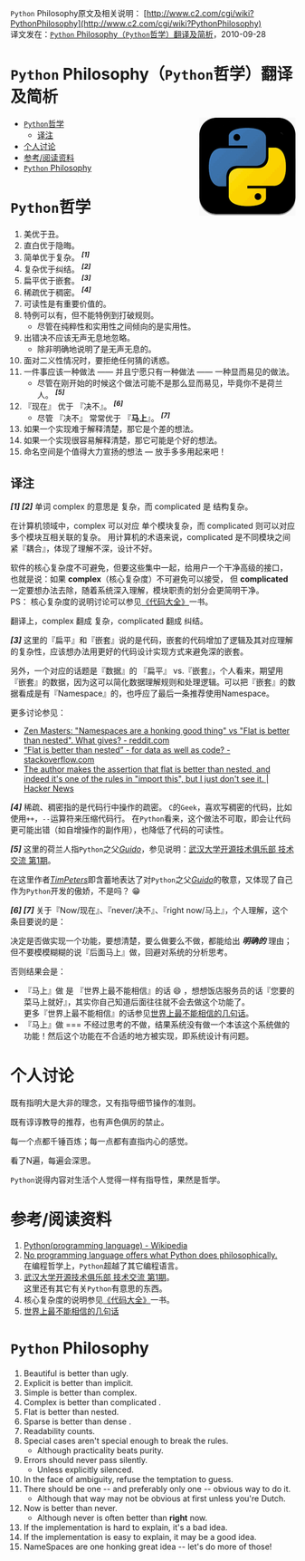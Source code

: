 `Python` Philosophy原文及相关说明： [http://www.c2.com/cgi/wiki?PythonPhilosophy](http://www.c2.com/cgi/wiki?PythonPhilosophy)    
译文发在：[`Python` Philosophy（`Python`哲学）翻译及简析](http://oldratlee.com/147/tech/python/python-philosophy.html)，2010-09-28

# `Python` Philosophy（`Python`哲学）翻译及简析

<img src="py-icon.png" align="right" >

<!-- START doctoc generated TOC please keep comment here to allow auto update -->
<!-- DON'T EDIT THIS SECTION, INSTEAD RE-RUN doctoc TO UPDATE -->


- [`Python`哲学](#python%E5%93%B2%E5%AD%A6)
    - [译注](#%E8%AF%91%E6%B3%A8)
- [个人讨论](#%E4%B8%AA%E4%BA%BA%E8%AE%A8%E8%AE%BA)
- [参考/阅读资料](#%E5%8F%82%E8%80%83%E9%98%85%E8%AF%BB%E8%B5%84%E6%96%99)
- [`Python` Philosophy](#python-philosophy)

<!-- END doctoc generated TOC please keep comment here to allow auto update -->

# `Python`哲学

1. 美优于丑。
1. 直白优于隐晦。
1. 简单优于复杂。 <sup>**_[1]_**</sup>
1. 复杂优于纠结。 <sup>**_[2]_**</sup>
1. 扁平优于嵌套。 <sup>**_[3]_**</sup>
1. 稀疏优于稠密。 <sup>**_[4]_**</sup>
1. 可读性是有重要价值的。
1. 特例可以有，但不能特例到打破规则。
    - 尽管在纯粹性和实用性之间倾向的是实用性。
1. 出错决不应该无声无息地忽略。
    - 除非明确地说明了是无声无息的。
1. 面对二义性情况时，要拒绝任何猜的诱惑。
1. 一件事应该一种做法 —— 并且宁愿只有一种做法 —— 一种显而易见的做法。
    - 尽管在刚开始的时候这个做法可能不是那么显而易见，毕竟你不是荷兰人。 <sup>**_[5]_**</sup>
1.  『现在』 优于 『决不』。 <sup>**_[6]_**</sup>
    - 尽管 『决不』 常常优于 『**马上**』。 <sup>**_[7]_**</sup>
1. 如果一个实现难于解释清楚，那它是个差的想法。
1. 如果一个实现很容易解释清楚，那它可能是个好的想法。
1. 命名空间是个值得大力宣扬的想法 — 放手多多用起来吧！

## 译注

**_[1] [2]_** 单词 complex 的意思是 复杂，而 complicated 是 结构复杂。

在计算机领域中，complex 可以对应 单个模块复杂，而 complicated 则可以对应 多个模块互相关联的复杂。
用计算机的术语来说，complicated 是不同模块之间紧『耦合』，体现了理解不深，设计不好。

软件的核心复杂度不可避免，但要这些集中一起，给用户一个干净高级的接口，
也就是说：如果 **complex**（核心复杂度）不可避免可以接受，
但 **complicated** 一定要想办法去除，随着系统深入理解，模块职责的划分会更简明干净。  
PS： 核心复杂度的说明讨论可以参见[《代码大全》](http://book.douban.com/subject/1477390/)一书。

翻译上，complex 翻成 复杂，complicated 翻成 纠结。

**_[3]_** 这里的『扁平』和『嵌套』说的是代码，嵌套的代码增加了逻辑及其对应理解的复杂性，应该想办法用更好的代码设计实现方式来避免深的嵌套。

另外，一个对应的话题是『数据』的 『扁平』 vs.『嵌套』，个人看来，期望用『嵌套』的数据，因为这可以简化数据理解规则和处理逻辑。可以把『嵌套』的数据看成是有『Namespace』的，也呼应了最后一条推荐使用Namespace。

更多讨论参见：

- [Zen Masters: "Namespaces are a honking good thing" vs "Flat is better than nested". What gives? - reddit.com](https://www.reddit.com/r/Python/comments/xzvxi/zen_masters_namespaces_are_a_honking_good_thing/)
- [“Flat is better than nested” - for data as well as code? - stackoverflow.com](http://stackoverflow.com/questions/4372229/flat-is-better-than-nested-for-data-as-well-as-code)
- [The author makes the assertion that flat is better than nested, and indeed it's one of the rules in "import this", but I just don't see it. | Hacker News](https://news.ycombinator.com/item?id=627858)

**_[4]_** 稀疏、稠密指的是代码行中操作的疏密。
`C`的`Geek`，喜欢写稠密的代码，比如使用`++`，`--`运算符来压缩代码行。
在`Python`看来，这个做法不可取，即会让代码更可能出错（如自增操作的副作用），也降低了代码的可读性。

**_[5]_** 这里的荷兰人指`Python`之父[_Guido_](https://zh.wikipedia.org/wiki/%E5%90%89%E5%A4%9A%C2%B7%E8%8C%83%E7%BD%97%E8%8B%8F%E5%A7%86)，参见说明：[武汉大学开源技术俱乐部 技术交流 第1期](http://qianjigui.iteye.com/blog/266365)。

在这里作者[_TimPeters_](http://www.c2.com/cgi/wiki?TimPeters)即含蓄地表达了对`Python`之父[_Guido_](https://zh.wikipedia.org/wiki/%E5%90%89%E5%A4%9A%C2%B7%E8%8C%83%E7%BD%97%E8%8B%8F%E5%A7%86)的敬意，又体现了自己作为`Python`开发的傲娇，不是吗？ :grin:

**_[6] [7]_** 关于『Now/现在』、『never/决不』、『right now/马上』，个人理解，这个条目要说的是：

决定是否做实现一个功能，要想清楚，要么做要么不做，都能给出 **_明确的_** 理由；但不要模模糊糊的说『后面马上』做，回避对系统的分析思考。

否则结果会是：

- 『马上』做 是 『世界上最不能相信』的话 :smile: ，想想饭店服务员的话『您要的菜马上就好』，其实你自己知道后面往往就不会去做这个功能了。  
    更多『世界上最不能相信』的话参见[世界上最不能相信的几句话](http://blog.renren.com/share/339618932/7590788371)。
- 『马上』做 === 不经过思考的不做，结果系统没有做一个本该这个系统做的功能！然后这个功能在不合适的地方被实现，即系统设计有问题。

# 个人讨论

既有指明大是大非的理念，又有指导细节操作的准则。

既有谆谆教导的推荐，也有声色俱厉的禁止。

每一个点都千锤百炼；每一点都有直指内心的感觉。

看了N遍，每遍会深思。

`Python`说得内容对生活个人觉得一样有指导性，果然是哲学。

# 参考/阅读资料

1. [Python(programming language) - Wikipedia](http://en.wikipedia.org/wiki/Python_%28programming_language%29#Programming_philosophy)
1. [No programming language offers what Python does philosophically.](http://www.indicthreads.com/1062/no-programming-language-offers-what-python-does-philosophically/)  
在编程哲学上，`Python`超越了其它编程语言。
1. [武汉大学开源技术俱乐部 技术交流 第1期](http://qianjigui.iteye.com/blog/266365)。  
这里还有其它有关`Python`有意思的东西。
1. 核心复杂度的说明参见[《代码大全》](http://book.douban.com/subject/1477390/)一书。
1. [世界上最不能相信的几句话](http://blog.renren.com/share/339618932/7590788371)

#  `Python` Philosophy

1. Beautiful is better than ugly.
1. Explicit is better than implicit.
1. Simple is better than complex.
1. Complex is better than complicated .
1. Flat is better than nested.
1. Sparse is better than dense .
1. Readability counts.
1. Special cases aren't special enough to break the rules.
    - Although practicality beats purity.
1. Errors should never pass silently.
    - Unless explicitly silenced.
1. In the face of ambiguity, refuse the temptation to guess.
1. There should be one -- and preferably only one -- obvious way to do it.
    - Although that way may not be obvious at first unless you're Dutch.
1. Now is better than never.
    - Although never is often better than **right** now.
1. If the implementation is hard to explain, it's a bad idea.
1. If the implementation is easy to explain, it may be a good idea.
1. NameSpaces are one honking great idea -- let's do more of those!

